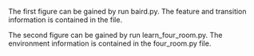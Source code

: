 The first figure can be gained by run baird.py. The feature and transition information is contained in the file.

The second figure can be gained by run learn_four_room.py. The environment information is contained in the four_room.py file.
